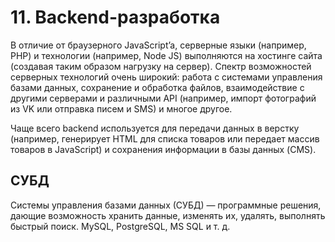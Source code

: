 # 11. Backend-разработка

В отличие от браузерного JavaScript’a, серверные языки (например, PHP) и технологии (например, Node JS) выполняются на хостинге сайта (создавая таким образом нагрузку на сервер). Спектр возможностей серверных технологий очень широкий: работа с системами управления базами данных, сохранение и обработка файлов, взаимодействие с другими серверами и различными API (например, импорт фотографий из VK или отправка писем и SMS) и многое другое.

Чаще всего backend используется для передачи данных в верстку (например, генерирует HTML для списка товаров или передает массив товаров в JavaScript) и сохранения информации в базы данных (CMS).

## СУБД

Системы управления базами данных (СУБД) — программные решения, дающие возможность хранить данные, изменять их, удалять, выполнять быстрый поиск. MySQL, PostgreSQL, MS SQL и т. д.
